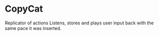 # CopyCat
Replicator of actions
Listens, stores and plays user input back with the same pace it was inserted.
